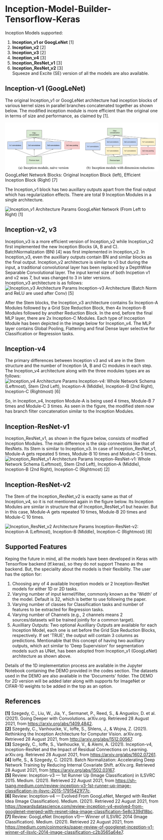 # Inception-Model-Builder-Tensorflow-Keras
Inception Models supported: 
1. **Inception_v1 or GoogLeNet** [1]  
4. **Inception_v2** [2]
3. **Inception_v3** [2]  
4. **Inception_v4** [3]  
5. **Inception_ResNet_v1** [3]  
6. **Inception_ResNet_v2** [3]  
Squeeze and Excite (SE) version of all the models are also available.

## Inception-v1 (GoogLeNet)  
The original Inception_v1 or GoogLeNet architecture had inception blocks of various kernel sizes in parallel branches concatenated together as shown below. The modified inception module is more efficient than the original one in terms of size and performance, as claimed by [1]. 

![GoogLeNet Blocks](https://github.com/Sakib1263/Inception-InceptionResNet-1D-2D-Tensorflow-Keras/blob/main/Documents/Images/GoogLeNet_Blocks.png "Inception_v1 Blocks") GoogLeNet Network Blocks: Original Inception Block (left), Efficient Inception Block (Right) [7]  

The Inception_v1 block has two auxillary outputs apart from the final output which has regularization effects. There are total 9 Inception Modules in a single architecture.

![Inception_v1 Architecture Params](https://github.com/Sakib1263/Inception-Model-Builder-Tensorflow-Keras/blob/main/Documents/Images/Inception_v1.png "Inception_v1 Architecture") GoogLeNet Network (From Left to Right) [1]  

## Inception-v2, v3
Inception_v3 is a more efficient version of Inception_v2 while Inception_v2 first implemented the new Inception Blocks (A, B and C). BatchNormalization (BN) [4] was first implemented in Inception_v2. In Inception_v3, even the auxilliary outputs contain BN and similar blocks as the final output. Inception_v2 architecture is similar to v3 but during the input, a traditional convolutional layer has been replaced by a DepthWise Separable Convolutional layer. The input kernel size of both Incpetion v1 and v2 was 7, but was changed to 3 in later versions.  
Inception_v3 architecture is as follows:  
![Inception_v3 Architecture Params](https://github.com/Sakib1263/Inception-Model-Builder-Tensorflow-Keras/blob/main/Documents/Images/Inception_v3.png "Inception_v3 Architecture") 
Inception-v3 Architecture (Batch Norm and ReLU are used after Conv) [5]  

After the Stem blocks, the Inception_v3 architecture contains 5x Inception-A Modules followed by a Grid Size Reduction Block, then 4x Inception-B Modules followed by another Reduction Block. In the end, before the final MLP layer, there are 2x Inception-C Modules. Each type of Incception Module has been depicted in the image below for Inception_v4. The MLP layer contains Global Pooling, Flattening and final Dense layer selective for Classification or Regression tasks.  

## Inception-v4  
The primary differences between Inception v3 and v4 are in the Stem structure and the number of Inception (A, B and C) modules in each step. The Inception_v4 architecture along with the three modules types are as follows:  
![Inception_v4 Architecture Params](https://github.com/Sakib1263/Inception-Model-Builder-Tensorflow-Keras/blob/main/Documents/Images/Inception_v4.png "Inception_v4 Architecture")  Inception-v4: Whole Network Schema (Leftmost), Stem (2nd Left), Inception-A (Middle), Inception-B (2nd Right), Inception-C (Rightmost) [6]

So, in Inception_v4, Inception Module-A is being used 4 times, Module-B 7 times and Module-C 3 times. As seen in the figure, the modified stem now has branch filter concatenation similar to the Inception Modules.  

## Inception-ResNet-v1  
Inception_ResNet_v1, as shown in the figure below, consists of modfied Inception Modules. The main difference is the skip connections like that of ResNets. Its Stem is similar to Inception_v3. In case of Inception_ResNet_v1, Module-A gets repeated 5 times, Module-B 10 times and Module-C 5 times.  
![Inception_ResNet_v1 Architecture Params](https://github.com/Sakib1263/Inception-Model-Builder-Tensorflow-Keras/blob/main/Documents/Images/Inception_ResNet_v1.png "Inception_ResNet_v1  Architecture")  Inception-ResNet-v1: Whole Network Schema (Leftmost), Stem (2nd Left), Inception-A (Middle), Inception-B (2nd Right), Inception-C (Rightmost) [2]  

## Inception-ResNet-v2  
The Stem of the Inception_ResNet_v2 is exactly same as that of Inception_v4, so it is not mentioned again in the figure below. Its Inception Modules are similar in structure that of Inception_ResNet_v1 but heavier. But in this case, Module-A gets repeated 10 times, Module-B 20 times and Module-C 10 times.  

![Inception_ResNet_v2 Architecture Params](https://github.com/Sakib1263/Inception-Model-Builder-Tensorflow-Keras/blob/main/Documents/Images/Inception_ResNet_v2.png "Inception_ResNet_v2  Architecture") Inception-ResNet-v2: Inception-A (Leftmost), Inception-B (Middle), Inception-C (Rightmost) [6]  

## Supported Features
Keping the future in mind, all the models have been developed in Keras with Tensorflow backend (tf.keras), so they do not support Theano as the backend. But, the speciality about the models is their flexibility. The user has the option for: 
1. Choosing any of 4 available Inception models or 2 Inception-ResNet models for either 1D or 2D tasks.
2. Varying number of input kernel/filter, commonly known as the 'Width' of the model. Default is 32, which is better to use following the paper.
3. Varying number of classes for Classification tasks and number of features to be extracted for Regression tasks.
4. Varying number of Channels (e.g., 2 channels means 2 sources/datasets will be trained jointly for a common target).
5. Auxilliary Outputs: Two optional Auxilliary Outputs are available for each Inception Model, each one is set before the Grid Size Reduction Blocks, respectively. If set 'TRUE', the output will contain 3 columns as predictions. Mentionable that this concept of having two auxilliary outputs, which act similar to 'Deep Supervision' for segmentation models such as UNet, has been adopted from Inception_v1 (GoogLeNet) architecture as shown above.  

Details of the 1D implementation process are available in the Jupyter Notebook containing the DEMO provided in the codes section. The datasets used in the DEMO are also available in the 'Documents' folder. The DEMO for 2D version will be added later along with supports for ImageNet or CIFAR-10 weights to be added in the top as an option.  


## References
**[1]** Szegedy, C., Liu, W., Jia, Y., Sermanet, P., Reed, S., & Anguelov, D. et al. (2021). Going Deeper with Convolutions. arXiv.org. Retrieved 28 August 2021, from https://arxiv.org/abs/1409.4842.  
**[2]** Szegedy, C., Vanhoucke, V., Ioffe, S., Shlens, J., & Wojna, Z. (2021). Rethinking the Inception Architecture for Computer Vision. arXiv.org. Retrieved 28 August 2021, from http://arxiv.org/abs/1512.00567.  
**[3]** Szegedy, C., Ioffe, S., Vanhoucke, V., & Alemi, A. (2021). Inception-v4, Inception-ResNet and the Impact of Residual Connections on Learning. arXiv.org. Retrieved 28 August 2021, from https://arxiv.org/abs/1602.07261.  
**[4]** Ioffe, S., & Szegedy, C. (2021). Batch Normalization: Accelerating Deep Network Training by Reducing Internal Covariate Shift. arXiv.org. Retrieved 28 August 2021, from https://arxiv.org/abs/1502.03167.  
**[5]** Review: Inception-v3 — 1st Runner Up (Image Classification) in ILSVRC 2015. Medium. (2021). Retrieved 22 August 2021, from https://sh-tsang.medium.com/review-inception-v3-1st-runner-up-image-classification-in-ilsvrc-2015-17915421f77c.  
**[6]** Review: Inception-v4 — Evolved From GoogLeNet, Merged with ResNet Idea (Image Classification). Medium. (2021). Retrieved 22 August 2021, from https://towardsdatascience.com/review-inception-v4-evolved-from-googlenet-merged-with-resnet-idea-image-classification-5e8c339d18bc.  
**[7]** Review: GoogLeNet (Inception v1)— Winner of ILSVRC 2014 (Image Classification). Medium. (2021). Retrieved 22 August 2021, from https://medium.com/coinmonks/paper-review-of-googlenet-inception-v1-winner-of-ilsvlc-2014-image-classification-c2b3565a64e7.  
